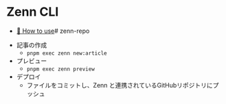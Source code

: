 # Zenn CLI

* [📘 How to use](https://zenn.dev/zenn/articles/zenn-cli-guide)# zenn-repo

- 記事の作成
	- `pnpm exec zenn new:article`
- プレビュー
	- `pnpm exec zenn preview`
- デプロイ
	- ファイルをコミットし、Zenn と連携されているGitHubリポジトリにプッシュ
